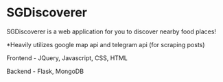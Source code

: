 # SGDiscoverer

SGDiscoverer is a web application for you to discover nearby food places!

*Heavily utilizes google map api and telegram api (for scraping posts)

Frontend - JQuery, Javascript, CSS, HTML

Backend - Flask, MongoDB
